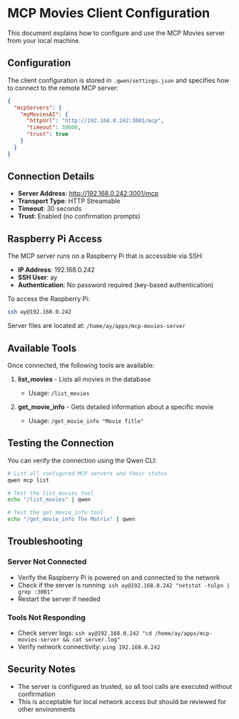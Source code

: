 # MCP Movies Client Configuration

This document explains how to configure and use the MCP Movies server from your local machine.

## Configuration

The client configuration is stored in `.qwen/settings.json` and specifies how to connect to the remote MCP server:

```json
{
  "mcpServers": {
    "myMoviesAI": {
      "httpUrl": "http://192.168.0.242:3001/mcp",
      "timeout": 30000,
      "trust": true
    }
  }
}
```

## Connection Details

- **Server Address**: http://192.168.0.242:3001/mcp
- **Transport Type**: HTTP Streamable
- **Timeout**: 30 seconds
- **Trust**: Enabled (no confirmation prompts)

## Raspberry Pi Access

The MCP server runs on a Raspberry Pi that is accessible via SSH:

- **IP Address**: 192.168.0.242
- **SSH User**: ay
- **Authentication**: No password required (key-based authentication)

To access the Raspberry Pi:
```bash
ssh ay@192.168.0.242
```

Server files are located at: `/home/ay/apps/mcp-movies-server`

## Available Tools

Once connected, the following tools are available:

1. **list_movies** - Lists all movies in the database
   - Usage: `/list_movies`

2. **get_movie_info** - Gets detailed information about a specific movie
   - Usage: `/get_movie_info "Movie Title"`

## Testing the Connection

You can verify the connection using the Qwen CLI:

```bash
# List all configured MCP servers and their status
qwen mcp list

# Test the list_movies tool
echo "/list_movies" | qwen

# Test the get_movie_info tool
echo "/get_movie_info The Matrix" | qwen
```

## Troubleshooting

### Server Not Connected
- Verify the Raspberry Pi is powered on and connected to the network
- Check if the server is running: `ssh ay@192.168.0.242 "netstat -tulpn | grep :3001"`
- Restart the server if needed

### Tools Not Responding
- Check server logs: `ssh ay@192.168.0.242 "cd /home/ay/apps/mcp-movies-server && cat server.log"`
- Verify network connectivity: `ping 192.168.0.242`

## Security Notes

- The server is configured as trusted, so all tool calls are executed without confirmation
- This is acceptable for local network access but should be reviewed for other environments